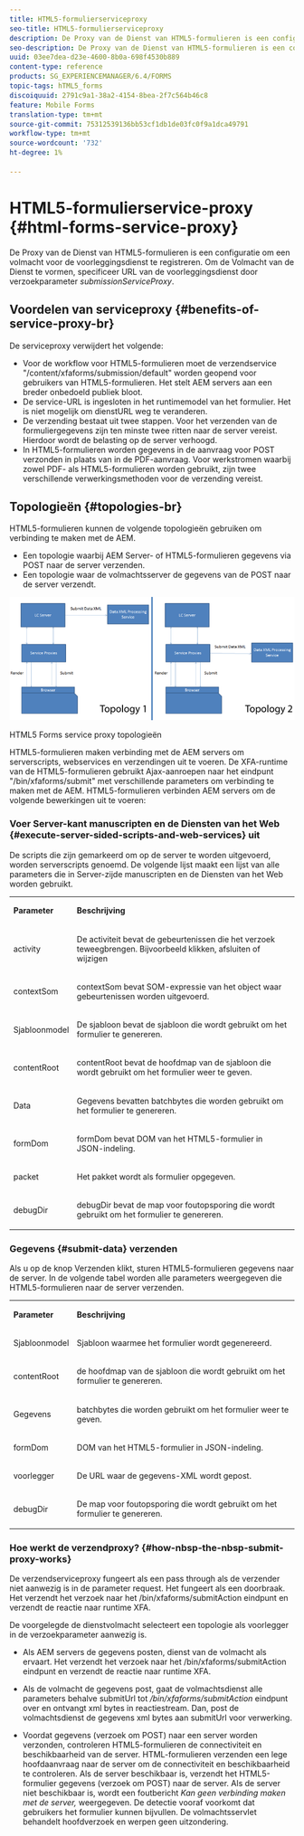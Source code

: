 ```yaml
---
title: HTML5-formulierserviceproxy
seo-title: HTML5-formulierserviceproxy
description: De Proxy van de Dienst van HTML5-formulieren is een configuratie om een volmacht voor de voorleggingsdienst te registreren. Om de Volmacht van de Dienst te vormen, specificeer URL van de voorleggingsdienst door request parameter submissionServiceProxy.
seo-description: De Proxy van de Dienst van HTML5-formulieren is een configuratie om een volmacht voor de voorleggingsdienst te registreren. Om de Volmacht van de Dienst te vormen, specificeer URL van de voorleggingsdienst door request parameter submissionServiceProxy.
uuid: 03ee7dea-d23e-4600-8b0a-698f4530b889
content-type: reference
products: SG_EXPERIENCEMANAGER/6.4/FORMS
topic-tags: hTML5_forms
discoiquuid: 2791c9a1-38a2-4154-8bea-2f7c564b46c8
feature: Mobile Forms
translation-type: tm+mt
source-git-commit: 75312539136bb53cf1db1de03fc0f9a1dca49791
workflow-type: tm+mt
source-wordcount: '732'
ht-degree: 1%

---
```



# HTML5-formulierservice-proxy {#html-forms-service-proxy}

De Proxy van de Dienst van HTML5-formulieren is een configuratie om een volmacht voor de voorleggingsdienst te registreren. Om de Volmacht van de Dienst te vormen, specificeer URL van de voorleggingsdienst door verzoekparameter *submissionServiceProxy*.

## Voordelen van serviceproxy {#benefits-of-service-proxy-br}

De serviceproxy verwijdert het volgende:

* Voor de workflow voor HTML5-formulieren moet de verzendservice &quot;/content/xfaforms/submission/default&quot; worden geopend voor gebruikers van HTML5-formulieren. Het stelt AEM servers aan een breder onbedoeld publiek bloot.
* De service-URL is ingesloten in het runtimemodel van het formulier. Het is niet mogelijk om dienstURL weg te veranderen.
* De verzending bestaat uit twee stappen. Voor het verzenden van de formuliergegevens zijn ten minste twee ritten naar de server vereist. Hierdoor wordt de belasting op de server verhoogd.
* In HTML5-formulieren worden gegevens in de aanvraag voor POST verzonden in plaats van in de PDF-aanvraag. Voor werkstromen waarbij zowel PDF- als HTML5-formulieren worden gebruikt, zijn twee verschillende verwerkingsmethoden voor de verzending vereist.

## Topologieën {#topologies-br}

HTML5-formulieren kunnen de volgende topologieën gebruiken om verbinding te maken met de AEM.

* Een topologie waarbij AEM Server- of HTML5-formulieren gegevens via POST naar de server verzenden.
* Een topologie waar de volmachtsserver de gegevens van de POST naar de server verzendt.

![HTML5 Forms service proxy topologieën](assets/topology.png)

HTML5 Forms service proxy topologieën

HTML5-formulieren maken verbinding met de AEM servers om serverscripts, webservices en verzendingen uit te voeren. De XFA-runtime van de HTML5-formulieren gebruikt Ajax-aanroepen naar het eindpunt &quot;/bin/xfaforms/submit&quot; met verschillende parameters om verbinding te maken met de AEM. HTML5-formulieren verbinden AEM servers om de volgende bewerkingen uit te voeren:

### Voer Server-kant manuscripten en de Diensten van het Web {#execute-server-sided-scripts-and-web-services} uit

De scripts die zijn gemarkeerd om op de server te worden uitgevoerd, worden serverscripts genoemd. De volgende lijst maakt een lijst van alle parameters die in Server-zijde manuscripten en de Diensten van het Web worden gebruikt.

<table> 
 <tbody> 
  <tr> 
   <td><p><strong>Parameter</strong></p> </td> 
   <td><p><strong>Beschrijving</strong></p> </td> 
  </tr> 
  <tr> 
   <td><p>activity</p> </td> 
   <td><p>De activiteit bevat de gebeurtenissen die het verzoek teweegbrengen. Bijvoorbeeld klikken, afsluiten of wijzigen</p> </td> 
  </tr> 
  <tr> 
   <td><p>contextSom</p> </td> 
   <td><p>contextSom bevat SOM-expressie van het object waar gebeurtenissen worden uitgevoerd.</p> </td> 
  </tr> 
  <tr> 
   <td><p>Sjabloonmodel</p> </td> 
   <td><p>De sjabloon bevat de sjabloon die wordt gebruikt om het formulier te genereren.</p> </td> 
  </tr> 
  <tr> 
   <td><p>contentRoot</p> </td> 
   <td><p>contentRoot bevat de hoofdmap van de sjabloon die wordt gebruikt om het formulier weer te geven.</p> </td> 
  </tr> 
  <tr> 
   <td><p>Data</p> </td> 
   <td><p>Gegevens bevatten batchbytes die worden gebruikt om het formulier te genereren.</p> </td> 
  </tr> 
  <tr> 
   <td><p>formDom</p> </td> 
   <td><p>formDom bevat DOM van het HTML5-formulier in JSON-indeling.</p> </td> 
  </tr> 
  <tr> 
   <td><p>packet</p> </td> 
   <td><p>Het pakket wordt als formulier opgegeven.</p> </td> 
  </tr> 
  <tr> 
   <td><p>debugDir</p> </td> 
   <td><p>debugDir bevat de map voor foutopsporing die wordt gebruikt om het formulier te genereren.</p> </td> 
  </tr> 
 </tbody> 
</table>

### Gegevens {#submit-data} verzenden

Als u op de knop Verzenden klikt, sturen HTML5-formulieren gegevens naar de server. In de volgende tabel worden alle parameters weergegeven die HTML5-formulieren naar de server verzenden.

<table> 
 <tbody> 
  <tr> 
   <td><p><strong>Parameter</strong></p> </td> 
   <td><p><strong>Beschrijving</strong></p> </td> 
  </tr> 
  <tr> 
   <td><p>Sjabloonmodel</p> </td> 
   <td><p>Sjabloon waarmee het formulier wordt gegenereerd.</p> </td> 
  </tr> 
  <tr> 
   <td><p>contentRoot</p> </td> 
   <td><p>de hoofdmap van de sjabloon die wordt gebruikt om het formulier te genereren.</p> </td> 
  </tr> 
  <tr> 
   <td><p>Gegevens</p> </td> 
   <td><p>batchbytes die worden gebruikt om het formulier weer te geven.</p> </td> 
  </tr> 
  <tr> 
   <td><p>formDom</p> </td> 
   <td><p>DOM van het HTML5-formulier in JSON-indeling.</p> </td> 
  </tr> 
  <tr> 
   <td><p>voorlegger</p> </td> 
   <td><p>De URL waar de gegevens-XML wordt gepost.</p> </td> 
  </tr> 
  <tr> 
   <td><p>debugDir</p> </td> 
   <td><p>De map voor foutopsporing die wordt gebruikt om het formulier te genereren.</p> </td> 
  </tr> 
 </tbody> 
</table>

### Hoe werkt de verzendproxy? {#how-nbsp-the-nbsp-submit-proxy-works}

De verzendserviceproxy fungeert als een pass through als de verzender niet aanwezig is in de parameter request. Het fungeert als een doorbraak. Het verzendt het verzoek naar het /bin/xfaforms/submitAction eindpunt en verzendt de reactie naar runtime XFA.

De voorgelegde de dienstvolmacht selecteert een topologie als voorlegger in de verzoekparameter aanwezig is.

* Als AEM servers de gegevens posten, dienst van de volmacht als ervaart. Het verzendt het verzoek naar het /bin/xfaforms/submitAction eindpunt en verzendt de reactie naar runtime XFA.
* Als de volmacht de gegevens post, gaat de volmachtsdienst alle parameters behalve submitUrl tot */bin/xfaforms/submitAction* eindpunt over en ontvangt xml bytes in reactiestream. Dan, post de volmachtsdienst de gegevens xml bytes aan submitUrl voor verwerking.

* Voordat gegevens (verzoek om POST) naar een server worden verzonden, controleren HTML5-formulieren de connectiviteit en beschikbaarheid van de server. HTML-formulieren verzenden een lege hoofdaanvraag naar de server om de connectiviteit en beschikbaarheid te controleren. Als de server beschikbaar is, verzendt het HTML5-formulier gegevens (verzoek om POST) naar de server. Als de server niet beschikbaar is, wordt een foutbericht *Kan geen verbinding maken met de server,* weergegeven. De detectie vooraf voorkomt dat gebruikers het formulier kunnen bijvullen. De volmachtsservlet behandelt hoofdverzoek en werpen geen uitzondering.

